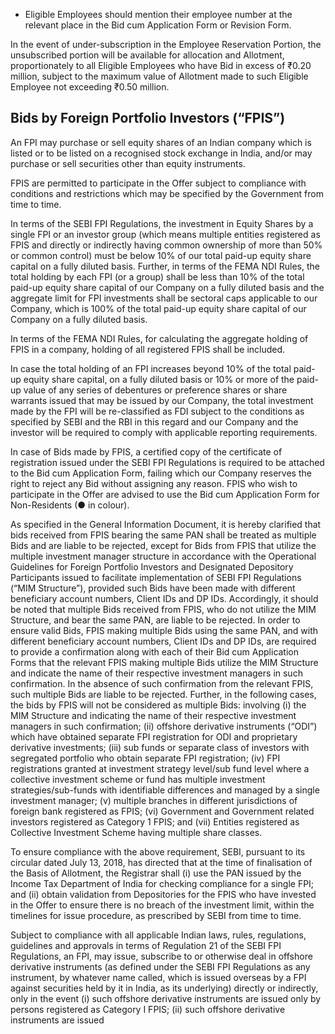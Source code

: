 * Eligible Employees should mention their employee number at the relevant place in the Bid cum Application Form or Revision Form.

In the event of under-subscription in the Employee Reservation Portion, the unsubscribed portion will be available for allocation and Allotment, proportionately to all Eligible Employees who have Bid in excess of ₹0.20 million, subject to the maximum value of Allotment made to such Eligible Employee not exceeding ₹0.50 million.

## Bids by Foreign Portfolio Investors (“FPIS”)

An FPI may purchase or sell equity shares of an Indian company which is listed or to be listed on a recognised stock exchange in India, and/or may purchase or sell securities other than equity instruments.

FPIS are permitted to participate in the Offer subject to compliance with conditions and restrictions which may be specified by the Government from time to time.

In terms of the SEBI FPI Regulations, the investment in Equity Shares by a single FPI or an investor group (which means multiple entities registered as FPIS and directly or indirectly having common ownership of more than 50% or common control) must be below 10% of our total paid-up equity share capital on a fully diluted basis. Further, in terms of the FEMA NDI Rules, the total holding by each FPI (or a group) shall be less than 10% of the total paid-up equity share capital of our Company on a fully diluted basis and the aggregate limit for FPI investments shall be sectoral caps applicable to our Company, which is 100% of the total paid-up equity share capital of our Company on a fully diluted basis.

In terms of the FEMA NDI Rules, for calculating the aggregate holding of FPIS in a company, holding of all registered FPIS shall be included.

In case the total holding of an FPI increases beyond 10% of the total paid-up equity share capital, on a fully diluted basis or 10% or more of the paid-up value of any series of debentures or preference shares or share warrants issued that may be issued by our Company, the total investment made by the FPI will be re-classified as FDI subject to the conditions as specified by SEBI and the RBI in this regard and our Company and the investor will be required to comply with applicable reporting requirements.

In case of Bids made by FPIS, a certified copy of the certificate of registration issued under the SEBI FPI Regulations is required to be attached to the Bid cum Application Form, failing which our Company reserves the right to reject any Bid without assigning any reason. FPIS who wish to participate in the Offer are advised to use the Bid cum Application Form for Non-Residents (● in colour).

As specified in the General Information Document, it is hereby clarified that bids received from FPIS bearing the same PAN shall be treated as multiple Bids and are liable to be rejected, except for Bids from FPIS that utilize the multiple investment manager structure in accordance with the Operational Guidelines for Foreign Portfolio Investors and Designated Depository Participants issued to facilitate implementation of SEBI FPI Regulations (“MIM Structure”), provided such Bids have been made with different beneficiary account numbers, Client IDs and DP IDs. Accordingly, it should be noted that multiple Bids received from FPIS, who do not utilize the MIM Structure, and bear the same PAN, are liable to be rejected. In order to ensure valid Bids, FPIS making multiple Bids using the same PAN, and with different beneficiary account numbers, Client IDs and DP IDs, are required to provide a confirmation along with each of their Bid cum Application Forms that the relevant FPIS making multiple Bids utilize the MIM Structure and indicate the name of their respective investment managers in such confirmation. In the absence of such confirmation from the relevant FPIS, such multiple Bids are liable to be rejected. Further, in the following cases, the bids by FPIS will not be considered as multiple Bids: involving (i) the MIM Structure and indicating the name of their respective investment managers in such confirmation; (ii) offshore derivative instruments (“ODI”) which have obtained separate FPI registration for ODI and proprietary derivative investments; (iii) sub funds or separate class of investors with segregated portfolio who obtain separate FPI registration; (iv) FPI registrations granted at investment strategy level/sub fund level where a collective investment scheme or fund has multiple investment strategies/sub-funds with identifiable differences and managed by a single investment manager; (v) multiple branches in different jurisdictions of foreign bank registered as FPIS; (vi) Government and Government related investors registered as Category 1 FPIS; and (vii) Entities registered as Collective Investment Scheme having multiple share classes.

To ensure compliance with the above requirement, SEBI, pursuant to its circular dated July 13, 2018, has directed that at the time of finalisation of the Basis of Allotment, the Registrar shall (i) use the PAN issued by the Income Tax Department of India for checking compliance for a single FPI; and (ii) obtain validation from Depositories for the FPIS who have invested in the Offer to ensure there is no breach of the investment limit, within the timelines for issue procedure, as prescribed by SEBI from time to time.

Subject to compliance with all applicable Indian laws, rules, regulations, guidelines and approvals in terms of Regulation 21 of the SEBI FPI Regulations, an FPI, may issue, subscribe to or otherwise deal in offshore derivative instruments (as defined under the SEBI FPI Regulations as any instrument, by whatever name called, which is issued overseas by a FPI against securities held by it in India, as its underlying) directly or indirectly, only in the event (i) such offshore derivative instruments are issued only by persons registered as Category I FPIS; (ii) such offshore derivative instruments are issued
